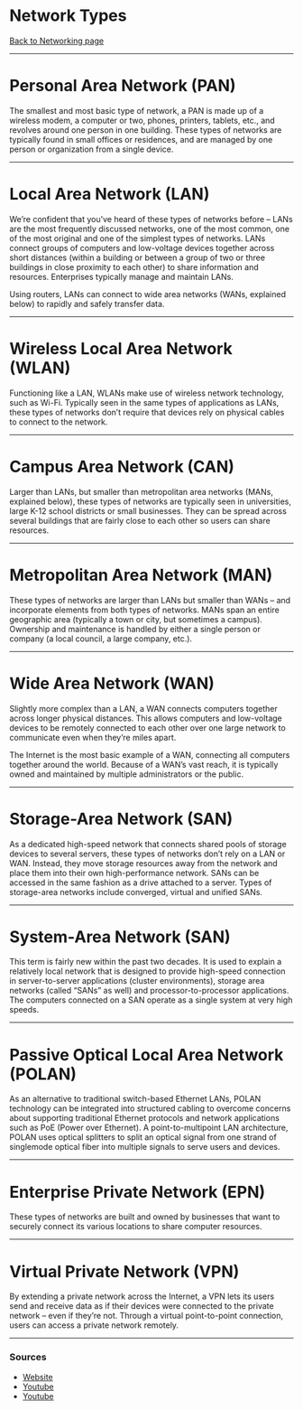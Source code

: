 # Network Types
[Back to Networking page](index.md)
- --
# Personal Area Network (PAN)
The smallest and most basic type of network, a PAN is made up of a wireless modem, a computer or two, phones, printers, tablets, etc., and revolves around one person in one building. These types of networks are typically found in small offices or residences, and are managed by one person or organization from a single device.
- --
# Local Area Network (LAN)
We’re confident that you’ve heard of these types of networks before – LANs are the most frequently discussed networks, one of the most common, one of the most original and one of the simplest types of networks. LANs connect groups of computers and low-voltage devices together across short distances (within a building or between a group of two or three buildings in close proximity to each other) to share information and resources. Enterprises typically manage and maintain LANs.

Using routers, LANs can connect to wide area networks (WANs, explained below) to rapidly and safely transfer data.
- --
# Wireless Local Area Network (WLAN)
Functioning like a LAN, WLANs make use of wireless network technology, such as Wi-Fi. Typically seen in the same types of applications as LANs, these types of networks don’t require that devices rely on physical cables to connect to the network.
- --
# Campus Area Network (CAN)
Larger than LANs, but smaller than metropolitan area networks (MANs, explained below), these types of networks are typically seen in universities, large K-12 school districts or small businesses. They can be spread across several buildings that are fairly close to each other so users can share resources.
- --
# Metropolitan Area Network (MAN)
These types of networks are larger than LANs but smaller than WANs – and incorporate elements from both types of networks. MANs span an entire geographic area (typically a town or city, but sometimes a campus). Ownership and maintenance is handled by either a single person or company (a local council, a large company, etc.).
- --
# Wide Area Network (WAN)
Slightly more complex than a LAN, a WAN connects computers together across longer physical distances. This allows computers and low-voltage devices to be remotely connected to each other over one large network to communicate even when they’re miles apart.

The Internet is the most basic example of a WAN, connecting all computers together around the world. Because of a WAN’s vast reach, it is typically owned and maintained by multiple administrators or the public.
- --
# Storage-Area Network (SAN)
As a dedicated high-speed network that connects shared pools of storage devices to several servers, these types of networks don’t rely on a LAN or WAN. Instead, they move storage resources away from the network and place them into their own high-performance network. SANs can be accessed in the same fashion as a drive attached to a server. Types of storage-area networks include converged, virtual and unified SANs.
- --
# System-Area Network (SAN)
This term is fairly new within the past two decades. It is used to explain a relatively local network that is designed to provide high-speed connection in server-to-server applications (cluster environments), storage area networks (called “SANs” as well) and processor-to-processor applications. The computers connected on a SAN operate as a single system at very high speeds.

- --
# Passive Optical Local Area Network (POLAN)
As an alternative to traditional switch-based Ethernet LANs, POLAN technology can be integrated into structured cabling to overcome concerns about supporting traditional Ethernet protocols and network applications such as PoE (Power over Ethernet). A point-to-multipoint LAN architecture, POLAN uses optical splitters to split an optical signal from one strand of singlemode optical fiber into multiple signals to serve users and devices.
- --
# Enterprise Private Network (EPN)
These types of networks are built and owned by businesses that want to securely connect its various locations to share computer resources.
- --
# Virtual Private Network (VPN)
By extending a private network across the Internet, a VPN lets its users send and receive data as if their devices were connected to the private network – even if they’re not. Through a virtual point-to-point connection, users can access a private network remotely.
- --
### Sources
- [Website](https://www.belden.com/blogs/network-types)
- [Youtube](https://youtu.be/4_zSIXb7tLQ)
- [Youtube](https://youtu.be/3yZDDr0JKVc)